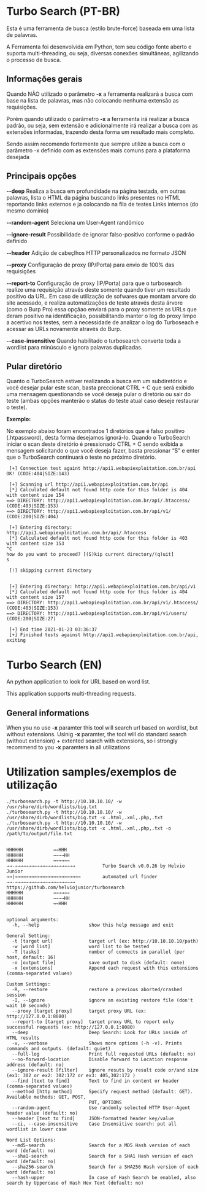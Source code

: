 # Turbo Search (PT-BR)

Esta é uma ferramenta de busca (estilo brute-force) baseada em uma lista de palavras.

A Ferramenta foi desenvolvida em Python, tem seu código fonte aberto e suporta multi-threading, ou seja, diversas conexões simultâneas, agilizando o processo de busca.

## Informações gerais

Quando NÃO utilizado o parâmetro **-x** a ferramenta realizará a busca com base na lista de palavras, mas não colocando nenhuma extensão as requisições.

Porém quando utilizado o parâmetro **-x** a ferramenta irá realizar a busca padrão, ou seja, sem extensão e adicionalmente irá realizar a busca com as extensões informadas, trazendo desta forma um resultado mais completo.

Sendo assim recomendo fortemente que sempre utilize a busca com o parâmetro -x definido com as extensões mais comuns para a plataforma desejada

## Principais opções
**--deep**
Realiza a busca em profundidade na página testada, em outras palavras, lista o HTML da página buscando links presentes no HTML reportando links externos e ja colocando na fila de testes Links internos (do mesmo domínio)

**--random-agent**
Seleciona um User-Agent randômico

**--ignore-result**
Possibilidade de ignorar falso-positivo conforme o padrão definido

**--header**
Adição de cabeçlhos HTTP personalizados no formato JSON

**--proxy**
Configuração de proxy (IP/Porta) para envio de 100% das requisições

**--report-to**
Configuração de proxy (IP/Porta) para que o turbosearch realize uma requisição através deste somente quando tiver um resultado positivo da URL. Em caso de utilização de sofwares que montam arvore do site acessado, e realiza automatizações de teste através desta árvore (como o Burp Pro) essa opçãao enviará para o proxy somente as URLs que deram positivo na identificação, possibilitando manter o log do proxy limpo a acertivo nos testes, sem a necessidade de analizar o log do Turboseach e acessar as URLs novamente através do Burp.

**--case-insensitive**
Quando habilitado o turbosearch converte toda a wordlist para minúsculo e ignora palavras duplicadas.


## Pular diretório
Quanto o TurboSearch estiver realizando a busca em um subdiretório e você desejar pular este scan, basta preccionat CTRL + C que será exibido uma mensagem questionando se você deseja pular o diretório ou sair do teste (ambas opções manterão o status do teste atual caso deseje restaurar o teste).

**Exemplo:**

No exemplo abaixo foram encontrados 1 diretórios que é falso positivo (.htpassword), desta forma desejamos ignorá-lo. Quando o TurboSearch iniciar o scan deste diretório é pressionado CTRL + C sendo exibida a mensagem solicitando o que você deseja fazer, basta pressionar “S” e enter que o TurboSearch continuará o teste no próximo diretório.

```
 [+] Connection test againt http://api1.webapiexploitation.com.br/api OK! (CODE:404|SIZE:143)

 [+] Scanning url http://api1.webapiexploitation.com.br/api
 [*] Calculated default not found http code for this folder is 404 with content size 154
==> DIRECTORY: http://api1.webapiexploitation.com.br/api/.htaccess/ (CODE:403|SIZE:153)
==> DIRECTORY: http://api1.webapiexploitation.com.br/api/v1/ (CODE:200|SIZE:404)

 [+] Entering directory: http://api1.webapiexploitation.com.br/api/.htaccess
 [*] Calculated default not found http code for this folder is 403 with content size 153
^C
how do you want to proceed? [(S)kip current directory/(q)uit]
s

 [!] skipping current directory


 [+] Entering directory: http://api1.webapiexploitation.com.br/api/v1
 [*] Calculated default not found http code for this folder is 404 with content size 157
==> DIRECTORY: http://api1.webapiexploitation.com.br/api/v1/.htaccess/ (CODE:403|SIZE:153)
==> DIRECTORY: http://api1.webapiexploitation.com.br/api/v1/users/ (CODE:200|SIZE:27)

 [+] End time 2021-01-23 03:36:37
 [+] Finished tests against http://api1.webapiexploitation.com.br/api, exiting
```

# Turbo Search (EN)

An python application to look for URL based on word list.

This application supports multi-threading requests.

## General informations

When you no use **-x** paramter this tool will search url based on wordlist, but without extensions.
Usinig **-x** paramter, the tool will do standard search (without extension) + extented search with extensions, so i strongly recommend to you **-x** paramters in all utilizations



# Utilization samples/exemplos de utilização
```
./turbosearch.py -t http://10.10.10.10/ -w /usr/share/dirb/wordlists/big.txt
./turbosearch.py -t http://10.10.10.10/ -w /usr/share/dirb/wordlists/big.txt -x .html,.xml,.php,.txt
./turbosearch.py -t http://10.10.10.10/ -w /usr/share/dirb/wordlists/big.txt -x .html,.xml,.php,.txt -o /path/to/output/file.txt

```



```

HHHHHH           →→HHH
HHHHHH           →→→→HH
HHHHHH           →→→→→→
→→-→→→→→→→→→→→→→→→→→→→→→→          Turbo Search v0.0.26 by Helvio Junior
→→|→→→→→→→→→→→→→→→→→→→→→→→→        automated url finder
→→-→→→→→→→→→→→→→→→→→→→→→→          https://github.com/helviojunior/turbosearch
HHHHHH           →→→→→→
HHHHHH           →→→→HH
HHHHHH           →→HHH


optional arguments:
  -h, --help                  show this help message and exit

General Setting:
  -t [target url]             target url (ex: http://10.10.10.10/path)
  -w [word list]              word list to be tested
  -T [tasks]                  number of connects in parallel (per host, default: 16)
  -o [output file]            save output to disk (default: none)
  -x [extensions]             Append each request with this extensions (comma-separated values)

Custom Settings:
  -R, --restore               restore a previous aborted/crashed session
  -I, --ignore                ignore an existing restore file (don't wait 10 seconds)
  --proxy [target proxy]      target proxy URL (ex: http://127.0.0.1:8080)
  --report-to [target proxy]  target proxy URL to report only successful requests (ex: http://127.0.0.1:8080)
  --deep                      Deep Search: Look for URLs inside of HTML results
  -v, --verbose               Shows more options (-h -v). Prints commands and outputs. (default: quiet)
  --full-log                  Print full requested URLs (default: no)
  --no-forward-location       Disable forward to Location response address (default: no)
  --ignore-result [filter]    ignore resuts by result code or/and size (ex1: 302 or ex2: 302:172 or ex3: 405,302:172 )
  --find [text to find]       Text to find in content or header (comma-separated values)
  --method [http method]      Specify request method (default: GET). Available methods: GET, POST,
                              PUT, OPTIONS
  --random-agent              Use randomly selected HTTP User-Agent header value (default: no)
  --header [text to find]     JSON-formatted header key/value
  --ci, --case-insensitive    Case Insensitive search: put all wordlist in lower case

Word List Options:
  --md5-search                Search for a MD5 Hash version of each word (default: no)
  --sha1-search               Search for a SHA1 Hash version of each word (default: no)
  --sha256-search             Search for a SHA256 Hash version of each word (default: no)
  --hash-upper                In case of Hash Search be enabled, also search by Uppercase of Hash Hex Text (default: no)


```
